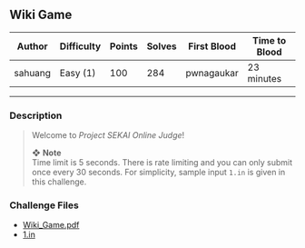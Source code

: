 ## Wiki Game

| Author  | Difficulty | Points | Solves | First Blood | Time to Blood |
| ------- | ---------- | ------ | ------ | ----------- | ------------- |
| sahuang | Easy (1)   | 100    | 284    | pwnagaukar  | 23 minutes    |

---

### Description

> Welcome to *Project SEKAI Online Judge*!
>
> ❖ **Note**  
> Time limit is 5 seconds. There is rate limiting and you can only submit once every 30 seconds. For simplicity, sample input `1.in` is given in this challenge.

### Challenge Files

* [Wiki_Game.pdf](Wiki_Game.pdf)
* [1.in](testcases/1.in)
